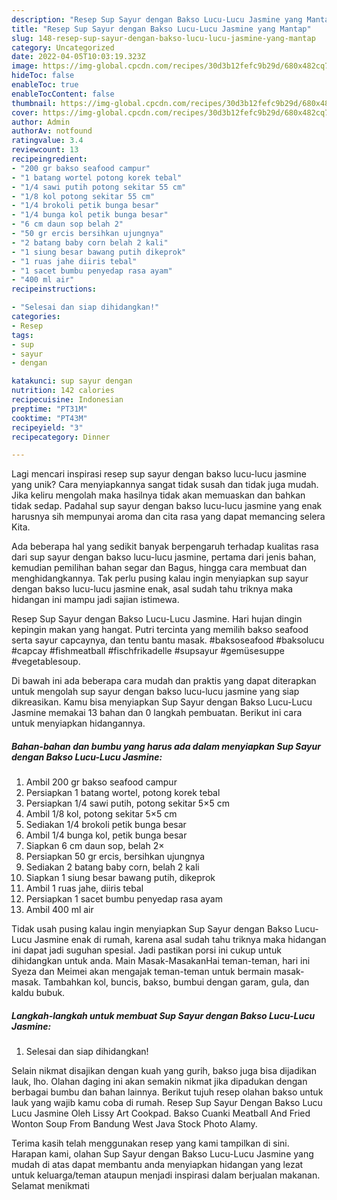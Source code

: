 ```yaml
---
description: "Resep Sup Sayur dengan Bakso Lucu-Lucu Jasmine yang Mantap"
title: "Resep Sup Sayur dengan Bakso Lucu-Lucu Jasmine yang Mantap"
slug: 148-resep-sup-sayur-dengan-bakso-lucu-lucu-jasmine-yang-mantap
category: Uncategorized
date: 2022-04-05T10:03:19.323Z
image: https://img-global.cpcdn.com/recipes/30d3b12fefc9b29d/680x482cq70/sup-sayur-dengan-bakso-lucu-lucu-jasmine-foto-resep-utama.jpg
hideToc: false
enableToc: true
enableTocContent: false
thumbnail: https://img-global.cpcdn.com/recipes/30d3b12fefc9b29d/680x482cq70/sup-sayur-dengan-bakso-lucu-lucu-jasmine-foto-resep-utama.jpg
cover: https://img-global.cpcdn.com/recipes/30d3b12fefc9b29d/680x482cq70/sup-sayur-dengan-bakso-lucu-lucu-jasmine-foto-resep-utama.jpg
author: Admin
authorAv: notfound
ratingvalue: 3.4
reviewcount: 13
recipeingredient:
- "200 gr bakso seafood campur"
- "1 batang wortel potong korek tebal"
- "1/4 sawi putih potong sekitar 55 cm"
- "1/8 kol potong sekitar 55 cm"
- "1/4 brokoli petik bunga besar"
- "1/4 bunga kol petik bunga besar"
- "6 cm daun sop belah 2"
- "50 gr ercis bersihkan ujungnya"
- "2 batang baby corn belah 2 kali"
- "1 siung besar bawang putih dikeprok"
- "1 ruas jahe diiris tebal"
- "1 sacet bumbu penyedap rasa ayam"
- "400 ml air"
recipeinstructions:

- "Selesai dan siap dihidangkan!"
categories:
- Resep
tags:
- sup
- sayur
- dengan

katakunci: sup sayur dengan 
nutrition: 142 calories
recipecuisine: Indonesian
preptime: "PT31M"
cooktime: "PT43M"
recipeyield: "3"
recipecategory: Dinner

---
```





Lagi mencari inspirasi resep sup sayur dengan bakso lucu-lucu jasmine yang unik? Cara menyiapkannya sangat tidak susah dan tidak juga mudah. Jika keliru mengolah maka hasilnya tidak akan memuaskan dan bahkan tidak sedap. Padahal sup sayur dengan bakso lucu-lucu jasmine yang enak harusnya sih mempunyai aroma dan cita rasa yang dapat memancing selera Kita.





Ada beberapa hal yang sedikit banyak berpengaruh terhadap kualitas rasa dari sup sayur dengan bakso lucu-lucu jasmine, pertama dari jenis bahan, kemudian pemilihan bahan segar dan Bagus, hingga cara membuat dan menghidangkannya. Tak perlu pusing kalau ingin menyiapkan sup sayur dengan bakso lucu-lucu jasmine enak,      asal sudah tahu triknya maka hidangan ini mampu jadi sajian istimewa.














Resep Sup Sayur dengan Bakso Lucu-Lucu Jasmine. Hari hujan dingin kepingin makan yang hangat. Putri tercinta yang memilih bakso seafood serta sayur capcaynya, dan tentu bantu masak. #baksoseafood #baksolucu #capcay #fishmeatball #fischfrikadelle #supsayur #gemüsesuppe #vegetablesoup.






Di bawah ini ada beberapa cara mudah dan praktis yang dapat diterapkan untuk mengolah sup sayur dengan bakso lucu-lucu jasmine yang siap dikreasikan. Kamu bisa menyiapkan Sup Sayur dengan Bakso Lucu-Lucu Jasmine memakai 13 bahan dan 0 langkah pembuatan. Berikut ini cara untuk menyiapkan hidangannya.

<!--inarticleads1-->

##### Bahan-bahan dan bumbu yang harus ada dalam menyiapkan Sup Sayur dengan Bakso Lucu-Lucu Jasmine:

1. Ambil 200 gr bakso seafood campur
1. Persiapkan 1 batang wortel, potong korek tebal
1. Persiapkan 1/4 sawi putih, potong sekitar 5×5 cm
1. Ambil 1/8 kol, potong sekitar 5×5 cm
1. Sediakan 1/4 brokoli petik bunga besar
1. Ambil 1/4 bunga kol, petik bunga besar
1. Siapkan 6 cm daun sop, belah 2×
1. Persiapkan 50 gr ercis, bersihkan ujungnya
1. Sediakan 2 batang baby corn, belah 2 kali
1. Siapkan 1 siung besar bawang putih, dikeprok
1. Ambil 1 ruas jahe, diiris tebal
1. Persiapkan 1 sacet bumbu penyedap rasa ayam
1. Ambil 400 ml air


Tidak usah pusing kalau ingin menyiapkan Sup Sayur dengan Bakso Lucu-Lucu Jasmine enak di rumah, karena asal sudah tahu triknya maka hidangan ini dapat jadi suguhan spesial. Jadi pastikan porsi ini cukup untuk dihidangkan untuk anda. Main Masak-MasakanHai teman-teman, hari ini Syeza dan Meimei akan mengajak teman-teman untuk bermain masak-masak. Tambahkan kol, buncis, bakso, bumbui dengan garam, gula, dan kaldu bubuk. 

<!--inarticleads2-->

##### Langkah-langkah untuk membuat Sup Sayur dengan Bakso Lucu-Lucu Jasmine:


1. Selesai dan siap dihidangkan!

Selain nikmat disajikan dengan kuah yang gurih, bakso juga bisa dijadikan lauk, lho. Olahan daging ini akan semakin nikmat jika dipadukan dengan berbagai bumbu dan bahan lainnya. Berikut tujuh resep olahan bakso untuk lauk yang wajib kamu coba di rumah. Resep Sup Sayur Dengan Bakso Lucu Lucu Jasmine Oleh Lissy Art Cookpad. Bakso Cuanki Meatball And Fried Wonton Soup From Bandung West Java Stock Photo Alamy. 

Terima kasih telah menggunakan resep yang kami tampilkan di sini. Harapan kami, olahan Sup Sayur dengan Bakso Lucu-Lucu Jasmine yang mudah di atas dapat membantu anda menyiapkan hidangan yang lezat untuk keluarga/teman ataupun menjadi inspirasi dalam berjualan makanan. Selamat menikmati
